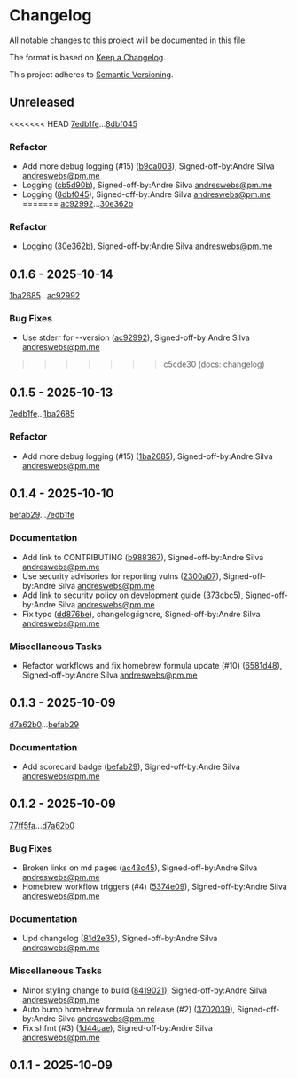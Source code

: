 # Changelog

All notable changes to this project will be documented in this file.

The format is based on [Keep a Changelog](https://keepachangelog.com/en/1.0.0/).

This project adheres to [Semantic Versioning](https://semver.org/spec/v2.0.0.html).

## Unreleased

<<<<<<< HEAD
[7edb1fe](7edb1feeb6ddcdda9c5ed02b8474d94691cfba70)...[8dbf045](8dbf045eaeb20157d6564906d9e0f6aca8689190)

### Refactor

- Add more debug logging (#15) ([b9ca003](b9ca003b0738da76330a11577f81dbe8c0a8e2d3)), Signed-off-by:Andre Silva <andreswebs@pm.me>
- Logging ([cb5d90b](cb5d90b0f661935dfc107ab64802b832d5a58ae4)), Signed-off-by:Andre Silva <andreswebs@pm.me>
- Logging ([8dbf045](8dbf045eaeb20157d6564906d9e0f6aca8689190)), Signed-off-by:Andre Silva <andreswebs@pm.me>
=======
[ac92992](ac9299269781be505dad55489461b6a3c42494b4)...[30e362b](30e362bfdccab179a5eba88f547399e714eee435)

### Refactor

- Logging ([30e362b](30e362bfdccab179a5eba88f547399e714eee435)), Signed-off-by:Andre Silva <andreswebs@pm.me>

## 0.1.6 - 2025-10-14

[1ba2685](1ba26851dc1654987b70955ad57065020d8efcb4)...[ac92992](ac9299269781be505dad55489461b6a3c42494b4)

### Bug Fixes

- Use stderr for --version ([ac92992](ac9299269781be505dad55489461b6a3c42494b4)), Signed-off-by:Andre Silva <andreswebs@pm.me>
>>>>>>> c5cde30 (docs: changelog)

## 0.1.5 - 2025-10-13

[7edb1fe](7edb1feeb6ddcdda9c5ed02b8474d94691cfba70)...[1ba2685](1ba26851dc1654987b70955ad57065020d8efcb4)

### Refactor

- Add more debug logging (#15) ([1ba2685](1ba26851dc1654987b70955ad57065020d8efcb4)), Signed-off-by:Andre Silva <andreswebs@pm.me>

## 0.1.4 - 2025-10-10

[befab29](befab299b8ce1821565b62ac29fffede5bc0d880)...[7edb1fe](7edb1feeb6ddcdda9c5ed02b8474d94691cfba70)

### Documentation

- Add link to CONTRIBUTING ([b988367](b9883674090a6b6caabd989575e69fe4ba328295)), Signed-off-by:Andre Silva <andreswebs@pm.me>
- Use security advisories for reporting vulns ([2300a07](2300a0728a61e2a695320701e611695862f93e27)), Signed-off-by:Andre Silva <andreswebs@pm.me>
- Add link to security policy on development guide ([373cbc5](373cbc5c451a211d79da4b5db2419535c1ffe207)), Signed-off-by:Andre Silva <andreswebs@pm.me>
- Fix typo ([dd876be](dd876be85013e913ed1b2be8b79d229776f3912a)), changelog:ignore, Signed-off-by:Andre Silva <andreswebs@pm.me>

### Miscellaneous Tasks

- Refactor workflows and fix homebrew formula update (#10) ([6581d48](6581d487e0d65152a41231d264e1dc0fdb9c3b37)), Signed-off-by:Andre Silva <andreswebs@pm.me>

## 0.1.3 - 2025-10-09

[d7a62b0](d7a62b05e097dc6f8a8ac0d4d75a97a1f2d49bc5)...[befab29](befab299b8ce1821565b62ac29fffede5bc0d880)

### Documentation

- Add scorecard badge ([befab29](befab299b8ce1821565b62ac29fffede5bc0d880)), Signed-off-by:Andre Silva <andreswebs@pm.me>

## 0.1.2 - 2025-10-09

[77ff5fa](77ff5fabfd26c1889c0d4f2d55f115f9ac4ae7da)...[d7a62b0](d7a62b05e097dc6f8a8ac0d4d75a97a1f2d49bc5)

### Bug Fixes

- Broken links on md pages ([ac43c45](ac43c45b4262461248114bd3ef92921f2bb21ac7)), Signed-off-by:Andre Silva <andreswebs@pm.me>
- Homebrew workflow triggers (#4) ([5374e09](5374e0966aecbf8bccc398fc653491f001191ca1)), Signed-off-by:Andre Silva <andreswebs@pm.me>

### Documentation

- Upd changelog ([81d2e35](81d2e359f104df051e3dee4a70a5abbfa34f836c)), Signed-off-by:Andre Silva <andreswebs@pm.me>

### Miscellaneous Tasks

- Minor styling change to build ([8419021](84190214de9ffc756a1f688af1af785c5a251ad7)), Signed-off-by:Andre Silva <andreswebs@pm.me>
- Auto bump homebrew formula on release (#2) ([3702039](3702039397577933e25f2675541df844b463db5b)), Signed-off-by:Andre Silva <andreswebs@pm.me>
- Fix shfmt (#3) ([1d44cae](1d44cae807cc902cbe90869a7102b0f7b603170f)), Signed-off-by:Andre Silva <andreswebs@pm.me>

## 0.1.1 - 2025-10-09

<!-- generated by git-cliff -->
